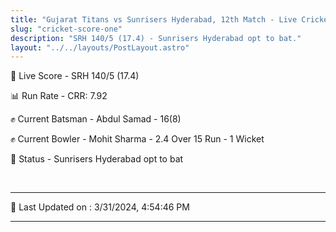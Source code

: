 ```yaml
---
title: "Gujarat Titans vs Sunrisers Hyderabad, 12th Match - Live Cricket Score"
slug: "cricket-score-one"
description: "SRH 140/5 (17.4) - Sunrisers Hyderabad opt to bat."
layout: "../../layouts/PostLayout.astro"
---
```


🔴 Live Score - SRH 140/5 (17.4)  

📊 Run Rate - CRR: 7.92  

✊ Current Batsman - Abdul Samad - 16(8)  

✊ Current Bowler - Mohit Sharma - 2.4 Over 15 Run - 1 Wicket  

📑 Status - Sunrisers Hyderabad opt to bat

<br />

***

📝 Last Updated on : 3/31/2024, 4:54:46 PM

***

